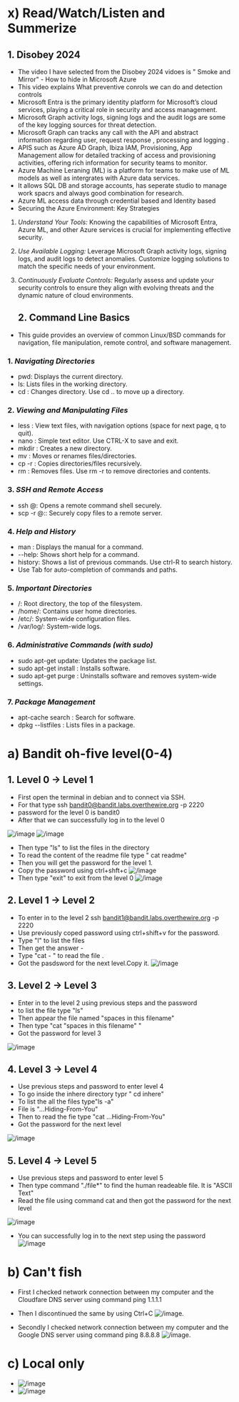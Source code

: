 # x)  Read/Watch/Listen and Summerize

## 1. **Disobey 2024**
   
   - The video I have selected from the Disobey 2024 vidoes is " Smoke and Mirror" - How to hide in Microsoft Azure
   - This video explains What preventive conrols we can do and detection controls
   - Microsoft Entra is the primary identity platform for Microsoft’s cloud services, playing a critical role in security and access management.
   - Microsoft Graph activity logs, signing logs and the audit logs are some of the key logging sources for threat detection.
   - Microsoft Graph can tracks any call with the API and abstract information regarding user, request response , processing and logging .
   - APIS such as Azure AD Graph, Ibiza IAM, Provisioning, App Management allow for detailed tracking of access and provisioning activities, offering rich information for security teams to 
     monitor.
   - Azure Machine Leraning (ML) is a platform for teams to make use of ML models as well as intergrates with Azure data services.
   - It allows SQL DB and storage accounts, has seperate studio to manage work spacrs and always good combination for research.
   - Azure ML access data through credential based and Identity based
   - Securing the Azure Environment: Key Strategies

1. *Understand Your Tools:* Knowing the capabilities of Microsoft Entra, Azure ML, and other Azure services is crucial for implementing effective security.
2. *Use Available Logging:* Leverage Microsoft Graph activity logs, signing logs, and audit logs to detect anomalies. Customize logging solutions to match the specific needs of your environment.
3. *Continuously Evaluate Controls:* Regularly assess and update your security controls to ensure they align with evolving threats and the dynamic nature of cloud environments.

   ## 2. **Command Line Basics**
- This guide provides an overview of common Linux/BSD commands for navigation, file manipulation, remote control, and software management.
    
### 1. ***Navigating Directories***
- pwd: Displays the current directory.
- ls: Lists files in the working directory.
- cd <directory>: Changes directory. Use cd .. to move up a directory.
    
 ### 2. ***Viewing and Manipulating Files***
- less <file>: View text files, with navigation options (space for next page, q to quit).
- nano <file>: Simple text editor. Use CTRL-X to save and exit.
- mkdir <directory>: Creates a new directory.
- mv <source> <destination>: Moves or renames files/directories.
- cp -r <source> <destination>: Copies directories/files recursively.
- rm <file>: Removes files. Use rm -r <directory> to remove directories and contents.
      
### 3. ***SSH and Remote Access***
- ssh <user>@<server>: Opens a remote command shell securely.
- scp -r <source> <user>@<server>:<destination>: Securely copy files to a remote server.

### 4. ***Help and History***
- man <command>: Displays the manual for a command.
- <command> --help: Shows short help for a command.
- history: Shows a list of previous commands. Use ctrl-R to search history.
- Use Tab for auto-completion of commands and paths.
       
### 5. ***Important Directories***
- /: Root directory, the top of the filesystem.
- /home/: Contains user home directories.
- /etc/: System-wide configuration files.
- /var/log/: System-wide logs.
        
### 6. ***Administrative Commands (with sudo)***
- sudo apt-get update: Updates the package list.
- sudo apt-get install <package>: Installs software.
- sudo apt-get purge <package>: Uninstalls software and removes system-wide settings.
           
### 7. ***Package Management***
- apt-cache search <keyword>: Search for software.
- dpkg --listfiles <package>: Lists files in a package.

# a) **Bandit oh-five level(0-4)**

## 1. **Level 0 -> Level 1**

- First open the terminal in debian and to connect via SSH.
- For that type ssh bandit0@bandit.labs.overthewire.org -p 2220
- password for the level 0 is bandit0
- After that we can successfully log in to the level 0 

![/image](https://github.com/RuwaniW/Informarion-Security/blob/main/images/1.png)
![/image](https://github.com/RuwaniW/Informarion-Security/blob/main/images/2.png)
- Then type "ls" to list the files in the directory
- To read the content of the readme file type " cat readme"
- Then you will get the password for the level 1.
- Copy the password using ctrl+shft+c
![/image](https://github.com/RuwaniW/Informarion-Security/blob/main/images/3.png)
- Then type "exit" to exit from the level 0
![/image](https://github.com/RuwaniW/Informarion-Security/blob/main/images/4.png)

## 2. **Level 1 -> Level 2**

- To enter in to the level 2  ssh bandit1@bandit.labs.overthewire.org -p 2220
- Use previously coped password using ctrl+shift+v  for the password.
- Type "l" to list the files
- Then get the answer -
- Type "cat - " to read the file .
- Got the pasdsword for the next level.Copy it.
![/image](https://github.com/RuwaniW/Informarion-Security/blob/main/images/5.png)

## 3. **Level 2 -> Level 3**

- Enter in to the level 2 using previous steps and the password
- to list the file type "ls"
- Then appear the file named "spaces in this filename"
- Then type "cat "spaces in this filename" "
- Got the password for level 3

![/image](https://github.com/RuwaniW/Informarion-Security/blob/main/images/6.png)

## 4. **Level 3 -> Level 4**

- Use previous steps and password to enter level 4
- To go inside the inhere directory typr " cd inhere"
- To list the all the files type"ls -a"
- File is "...Hiding-From-You"
- Then to read the fie type "cat ...Hiding-From-You"
- Got the password for the next level

![/image](https://github.com/RuwaniW/Informarion-Security/blob/main/images/7.png)


## 5. **Level 4 -> Level 5**

 - Use previous steps and password to enter level 5
 - Then type command "./file*" to find the human readeable file. It is "ASCII Text"
 - Read the file using command cat and then got the password for the next level

![/image](https://github.com/RuwaniW/Informarion-Security/blob/main/images/8.png)
- You can successfully log in to the next step using the password
![/image](https://github.com/RuwaniW/Informarion-Security/blob/main/images/9.png)


# b) **Can't fish**

- First I checked network connection between my computer and the Cloudfare DNS server using command ping 1.1.1.1
- Then I discontinued the same by using Ctrl+C
  ![/image](https://github.com/RuwaniW/Informarion-Security/blob/main/images/Screenshot%202024-09-07%20180433.png).
  
- Secondly I checked network connection between my computer and the Google DNS server using command ping 8.8.8.8
![/image](https://github.com/RuwaniW/Informarion-Security/blob/main/images/Screenshot%202024-09-07%20180644.png).

# c) **Local only**

- ![/image](https://github.com/RuwaniW/Informarion-Security/blob/main/images/Screenshot%202024-09-08%20010349.png)
- ![/image](https://github.com/RuwaniW/Informarion-Security/blob/main/images/Screenshot%202024-09-08%20010143.png)

     
   
